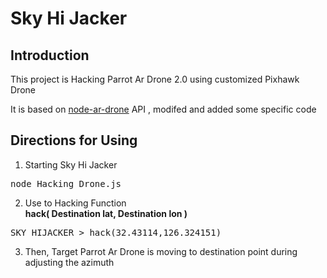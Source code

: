 Sky Hi Jacker
=====

Introduction
----
This project is Hacking Parrot Ar Drone 2.0 using customized Pixhawk Drone

It is based on [node-ar-drone](https://github.com/felixge/node-ar-drone) API , modifed and added some specific code


Directions for Using
-----
1. Starting Sky Hi Jacker
<pre>node Hacking_Drone.js</pre>
2. Use to Hacking Function<br>**hack( Destination lat, Destination lon )**
<pre>SKY_HIJACKER > hack(32.43114,126.324151)</pre>
3. Then, Target Parrot Ar Drone is moving to destination point during adjusting the azimuth
